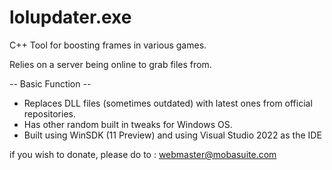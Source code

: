 # lolupdater.exe

C++ Tool for boosting frames in various games.

Relies on a server being online to grab files from.

-- Basic Function --
- Replaces DLL files (sometimes outdated) with latest ones from official repositories.
- Has other random built in tweaks for Windows OS.
- Built using WinSDK (11 Preview) and using Visual Studio 2022 as the IDE


if you wish to donate, please do to : webmaster@mobasuite.com